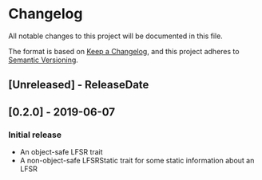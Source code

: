 # Changelog
All notable changes to this project will be documented in this file.

The format is based on [Keep a Changelog](https://keepachangelog.com/en/1.0.0/),
and this project adheres to [Semantic Versioning](https://semver.org/spec/v2.0.0.html).

## [Unreleased] - ReleaseDate

## [0.2.0] - 2019-06-07
### Initial release
* An object-safe LFSR trait
* A non-object-safe LFSRStatic trait for some static information about an LFSR
